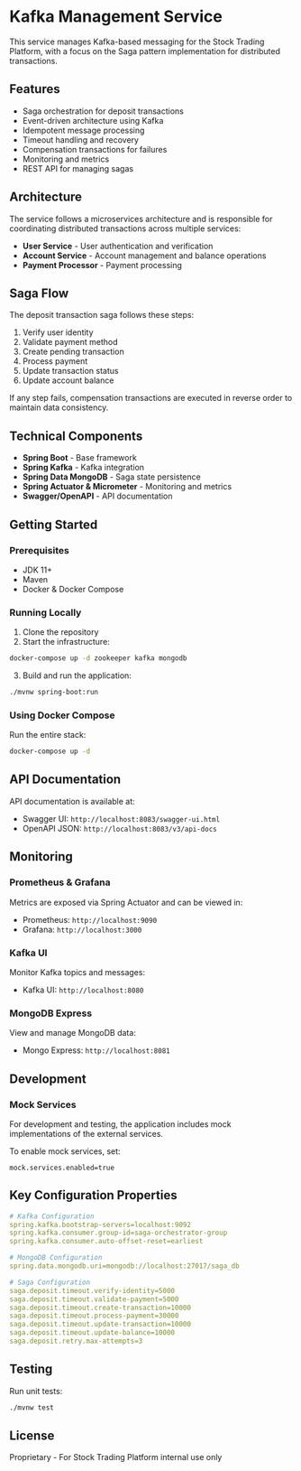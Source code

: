 # Kafka Management Service

This service manages Kafka-based messaging for the Stock Trading Platform, with a focus on the Saga pattern implementation for distributed transactions.

## Features

- Saga orchestration for deposit transactions
- Event-driven architecture using Kafka
- Idempotent message processing
- Timeout handling and recovery
- Compensation transactions for failures
- Monitoring and metrics
- REST API for managing sagas

## Architecture

The service follows a microservices architecture and is responsible for coordinating distributed transactions across multiple services:

- **User Service** - User authentication and verification
- **Account Service** - Account management and balance operations
- **Payment Processor** - Payment processing

## Saga Flow

The deposit transaction saga follows these steps:

1. Verify user identity
2. Validate payment method
3. Create pending transaction
4. Process payment
5. Update transaction status
6. Update account balance

If any step fails, compensation transactions are executed in reverse order to maintain data consistency.

## Technical Components

- **Spring Boot** - Base framework
- **Spring Kafka** - Kafka integration
- **Spring Data MongoDB** - Saga state persistence
- **Spring Actuator & Micrometer** - Monitoring and metrics
- **Swagger/OpenAPI** - API documentation

## Getting Started

### Prerequisites

- JDK 11+
- Maven
- Docker & Docker Compose

### Running Locally

1. Clone the repository
2. Start the infrastructure:

```bash
docker-compose up -d zookeeper kafka mongodb
```

3. Build and run the application:

```bash
./mvnw spring-boot:run
```

### Using Docker Compose

Run the entire stack:

```bash
docker-compose up -d
```

## API Documentation

API documentation is available at:

- Swagger UI: `http://localhost:8083/swagger-ui.html`
- OpenAPI JSON: `http://localhost:8083/v3/api-docs`

## Monitoring

### Prometheus & Grafana

Metrics are exposed via Spring Actuator and can be viewed in:

- Prometheus: `http://localhost:9090`
- Grafana: `http://localhost:3000`

### Kafka UI

Monitor Kafka topics and messages:

- Kafka UI: `http://localhost:8080`

### MongoDB Express

View and manage MongoDB data:

- Mongo Express: `http://localhost:8081`

## Development

### Mock Services

For development and testing, the application includes mock implementations of the external services.

To enable mock services, set:

```properties
mock.services.enabled=true
```

## Key Configuration Properties

```yaml
# Kafka Configuration
spring.kafka.bootstrap-servers=localhost:9092
spring.kafka.consumer.group-id=saga-orchestrator-group
spring.kafka.consumer.auto-offset-reset=earliest

# MongoDB Configuration
spring.data.mongodb.uri=mongodb://localhost:27017/saga_db

# Saga Configuration
saga.deposit.timeout.verify-identity=5000
saga.deposit.timeout.validate-payment=5000
saga.deposit.timeout.create-transaction=10000
saga.deposit.timeout.process-payment=30000
saga.deposit.timeout.update-transaction=10000
saga.deposit.timeout.update-balance=10000
saga.deposit.retry.max-attempts=3
```

## Testing

Run unit tests:

```bash
./mvnw test
```

## License

Proprietary - For Stock Trading Platform internal use only
